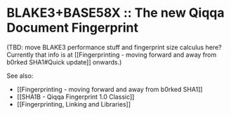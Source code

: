 # BLAKE3+BASE58X :: The new Qiqqa Document Fingerprint

(TBD: move BLAKE3 performance stuff and fingerprint size calculus here? Currently that info is at [[Fingerprinting - moving forward and away from b0rked SHA1#Quick update]] onwards.) 

See also:
- [[Fingerprinting - moving forward and away from b0rked SHA1]]
- [[SHA1B - Qiqqa Fingerprint 1.0 Classic]]
- [[Fingerprinting, Linking and Libraries]]